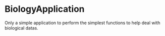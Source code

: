 # BiologyApplication
Only a simple application to perform the simplest functions to help deal with biological datas.
